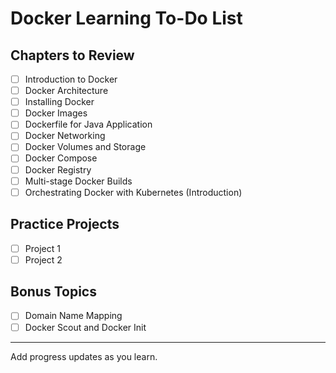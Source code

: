 # Docker Learning To-Do List

## Chapters to Review
- [ ] Introduction to Docker
- [ ] Docker Architecture
- [ ] Installing Docker
- [ ] Docker Images
- [ ] Dockerfile for Java Application
- [ ] Docker Networking
- [ ] Docker Volumes and Storage
- [ ] Docker Compose
- [ ] Docker Registry
- [ ] Multi-stage Docker Builds
- [ ] Orchestrating Docker with Kubernetes (Introduction)

## Practice Projects
- [ ] Project 1
- [ ] Project 2

## Bonus Topics
- [ ] Domain Name Mapping
- [ ] Docker Scout and Docker Init

---
Add progress updates as you learn.